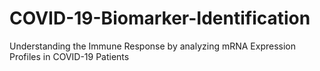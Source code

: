 # COVID-19-Biomarker-Identification
Understanding the Immune Response by analyzing mRNA Expression Profiles in COVID-19 Patients
